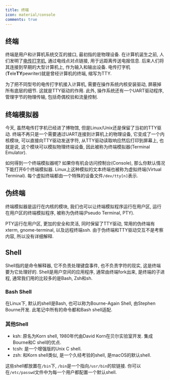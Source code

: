 ```yaml
---
title: 终端
icon: material/console
comments: true
---
```


## 终端

终端是用户和计算机系统交互的接口, 最初指的是物理设备. 在计算机诞生之前, 人们发明了[电传打字机](https://zh.wikipedia.org/wiki/%E9%9B%BB%E5%82%B3%E6%89%93%E5%AD%97%E6%A9%9F), 通过电线点对点链接, 用于远距离传送电报信息. 后来人们将其连接到早期的大型计算机上, 作为输入和输出设备. 电传打字机(**T**ele**TY**pewriter)就是曾经计算机的终端, 缩写为TTY. 

为了把不同型号的电传打字机接入计算机, 需要在操作系统内核安装驱动, 屏蔽掉所有底层的细节. 这就是TTY驱动的作用. 此外, 操作系统还有一个UART驱动程序, 管理字节的物理传输, 包括奇偶校验和流量控制. 

## 终端模拟器

今天, 虽然电传打字机已经进了博物馆, 但是Linux/Unix还是保留了当初的TTY驱动. 终端不再只是一个需要通过UART连接到计算机上的物理设备, 它变成了一个内核模块, 可以直接向TTY驱动发送字符, 从TTY驱动读取响应然后打印到屏幕上, 也就是说, 这个模块可以模拟物理终端设备, 因此被称为终端模拟器(Terminal Emulator).

如何得到一个终端模拟器呢? 如果你有机会访问控制台(Console), 那么你默认情况下能打开6个终端模拟器. Linux上这种模拟的文本终端也被称为虚拟终端(Virtual Terminal). 每个虚拟终端都由一个特殊的设备文件`/dev/tty[n]`表示. 

## 伪终端

终端模拟器是运行在内核的模块, 我们也可以让终端模拟程序运行在用户区, 运行在用户区的终端模拟程序, 被称为伪终端(Pseudo Terminal, PTY).

PTY运行在用户区, 更加的安全和灵活, 同时保留了TTY驱动, 常用的伪终端有xterm, gnome-terminal, 以及远程终端ssh. 由于伪终端和TTY驱动交互不是考察内容, 所以没有详细解释. 

## Shell

Shell指的是命令解释器, 它不负责处理键盘事件, 也不负责字符的现实, 这是终端要为它处理好的. Shell是用户空间的应用程序, 通常由终端fork出来, 是终端的子进程, 通常我们用的比较多的是Bash, Zsh和sh. 

### Bash Shell

在Linux下, 默认的shell是Bash, 也可以称为Bourne-Again Shell, 由Stephen Bourne开发. 此笔记中所有的命令都和Bash shell适配.

### 其他Shell

- ksh: 原名为Korn shell, 1980年代由David Korn在贝尔实验室开发. 集成Bourne和C shell的优点.
- tcsh: 是一个增强版的Unix C shell.
- zsh: 和Korn shell类似, 是一个久经考验的shell, 是macOS的默认shell.

这些shell都放置在`/bin`下, `/bin`是一个指向`/usr/bin`的软链接. 你可以在`/etc/passwd`文件中为每一个用户都配置一个默认shell.  

[^1]: 理解Linux 终端、终端模拟器和伪终端—腾讯云开发者社区-腾讯云. (n.d.). Retrieved June 9, 2024, from https://cloud.tencent.com/developer/news/841435